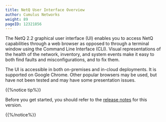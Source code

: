 ```yaml
---
title: NetQ User Interface Overview
author: Cumulus Networks
weight: 89
pageID: 12321856
---
```

The NetQ 2.2 graphical user interface (UI) enables you to access NetQ capabilities through a web browser as opposed to through a terminal window using the Command Line Interface (CLI). Visual representations of the health of the network, inventory, and system events make it easy to both find faults and misconfigurations, and to fix them.

The UI is accessible in both on-premises and in-cloud deployments. It is supported
on Google Chrome. Other popular browsers may be used, but have not been tested and
may have some presentation issues.

{{%notice tip%}}

Before you get started, you should refer to the [release notes](https://support.cumulusnetworks.com/hc/en-us/articles/360025451374) for this version.

{{%/notice%}}
